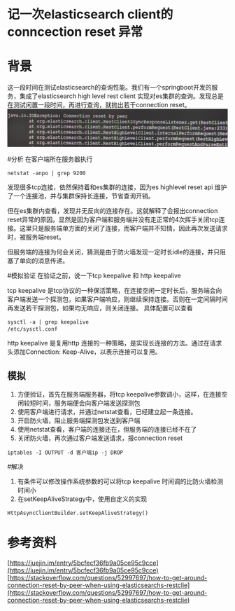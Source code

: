# 记一次elasticsearch client的conncection reset 异常

# 背景 

这一段时间在测试elasticsearch的查询性能。我们有一个springboot开发的服务，集成了elasticsearch high level rest client 实现对es集群的查询。发现总是在测试闲置一段时间，再进行查询，就抛出若干connection reset。
![](..\images\wiki\es.jpg)


#分析
在客户端所在服务器执行
```
netstat -anpo | grep 9200
```
发现很多tcp连接，依然保持着和es集群的连接，因为es highlevel reset api 维护了一个连接池，并与集群保持长连接，节省查询开销。

但在es集群内查看，发现并无反向的连接存在。这就解释了会报出connection reset异常的原因。显然是因为客户端和服务端并没有走正常的4次挥手关闭tcp连接。这里只是服务端单方面的关闭了连接，而客户端并不知情，因此再次发送请求时，被服务端reset。

但服务端的连接为何会关闭，猜测是由于防火墙发现一定时长idle的连接，并只阻塞了单向的消息传递。

#模拟验证
在验证之前，说一下tcp keepalive 和 http keepalive

tcp keepalive 是tcp协议的一种保活策略，在连接空闲一定时长后，服务端会向客户端发送一个探测包，如果客户端响应，则继续保持连接。否则在一定间隔时间再发送若干探测包，如果均无响应，则关闭连接。
具体配置可以查看
```
sysctl -a | grep keepalive
/etc/sysctl.conf
```
http keepalive 是复用http 连接的一种策略，是实现长连接的方法。通过在请求头添加Connection: Keep-Alive，以表示连接可以复用。

## 模拟
1. 方便验证，首先在服务端服务器，将tcp keepalive参数调小，这样，在连接空闲较短时间，服务端便会向客户端发送探测包
2. 使用客户端进行请求，并通过netstat查看，已经建立起一条连接。
3. 开启防火墙，阻止服务端探测包发送到客户端
4.  使用netstat查看，客户端的连接还在，但服务端的连接已经不在了
5. 关闭防火墙，再次通过客户端发送请求，报connection reset
```
iptables -I OUTPUT -d 客户端ip -j DROP
```

#解决
1. 有条件可以修改操作系统参数的可以将tcp keepalive 时间调的比防火墙检测时间小
2. 在setKeepAliveStrategy中，使用自定义的实现
```
HttpAsyncClientBuilder.setKeepAliveStrategy()
```



# 参考资料
[https://juejin.im/entry/5bcfecf36fb9a05ce95c9cce](https://juejin.im/entry/5bcfecf36fb9a05ce95c9cce)
[https://stackoverflow.com/questions/52997697/how-to-get-around-connection-reset-by-peer-when-using-elasticsearchs-restclie](https://stackoverflow.com/questions/52997697/how-to-get-around-connection-reset-by-peer-when-using-elasticsearchs-restclie)